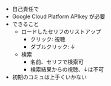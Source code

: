 - 自己責任で
- Google Cloud Platform APIkey が必要
- できること
  - ロードしたセリフのリストアップ
    - クリック: 視聴
    - ダブルクリック: ↓
  - 検索
    - 名前、セリフで検索可
    - 検索結果からの視聴、↓は不可
- 初期のコミュは上手くいかない
